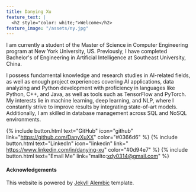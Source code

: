 ```yaml
---
title: Danying Xu 
feature_text: |
  <h2 style="color: white;">Welcome</h2>
feature_image: "/assets/ny.jpg"
---
```


I am currently a student of the Master of Science in Computer Engineering program at New York University, US. Previously, I have completed Bachelor's of Engineering in Artificial Intelligence at Southeast University, China. 

I possess fundamental knowledge and research studies in AI-related fields, as well as enough project experiences covering AI applications, data analyzing and Python development with proficiency in languages like Python, C++, and Java, as well as tools such as TensorFlow and PyTorch. My interests lie in machine learning, deep learning, and NLP, where I constantly strive to improve results by integrating state-of-art models. Additionally, I am skilled in database management across SQL and NoSQL environments.

{% include button.html text="GitHub" icon="github" link="https://github.com/DanyXuXX" color="#0366d6" %} {% include button.html text="LinkedIn" icon="linkedin" link=" https://www.linkedin.com/in/danying-xu" color="#0d94e7" %} {% include button.html text="Email Me" link="mailto:xdy0314@gmail.com" %}

#### Acknowledgements
This website is powered by <a href="https://alembic.darn.es/">Jekyll Alembic</a> template. 
